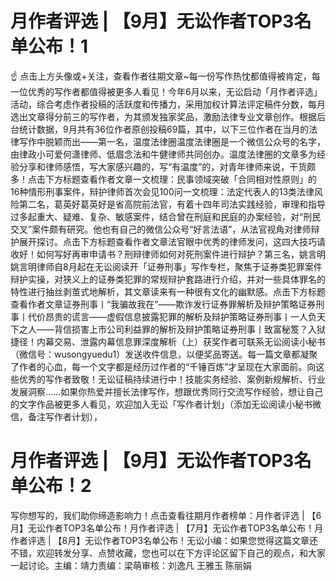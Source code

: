 # 月作者评选 | 【9月】无讼作者TOP3名单公布！1

☝ 点击上方头像或+关注，查看作者往期文章~每一份写作热忱都值得被肯定，每一位优秀的写作者都值得被更多人看见！今年6月以来，无讼启动「月作者评选」活动，综合考虑作者投稿的活跃度和传播力，采用加权计算法评定稿件分数，每月选出文章得分前三的写作者，为其颁发独家奖品，激励法律专业文章创作。根据后台统计数据，9月共有36位作者原创投稿69篇，其中，以下三位作者在当月的法律写作中脱颖而出——第一名，温度法律圈温度法律圈是一个微信公众号的名字，由律政小可爱何潇律师、低眉念法和牛健律师共同创办。温度法律圈的文章多为经验分享和律师感悟，写大家感兴趣的，写“有温度”的，对青年律师来说，干货颇多！点击下方标题查看作者文章一文梳理：民事领域突破「合同相对性原则」的16种情形刑事案件，辩护律师首次会见100问一文梳理：法定代表人的13类法律风险第二名，葛英好葛英好是省高院前法官，有着十四年司法实践经验，审理和指导过多起重大、疑难、复杂、敏感案件，结合曾在刑庭和民庭的办案经验，对“刑民交叉”案件颇有研究。他也有自己的微信公众号“好言法语”，从法官视角对律师辩护展开探讨。点击下方标题查看作者文章法官眼中优秀的律师发问，这四大技巧请收好！如何写好再审申请书？刑辩律师如何对死刑案件进行辩护？第三名，姚言明姚言明律师自8月起在无讼阅读开「证券刑事」写作专栏，聚焦于证券类犯罪案件辩护实操，对狭义上的证券类犯罪的常规辩护套路进行介绍，并对一些具体罪名的特性进行抽丝剥茧式地解析，其文章读来有一种很有文化的幽默感。点击下方标题查看作者文章证券刑事丨“我骗故我在”——欺诈发行证券罪解析及辩护策略证券刑事丨代价昂贵的谎言——虚假信息披露犯罪的解析及辩护策略证券刑事丨一人负天下之人——背信损害上市公司利益罪的解析及辩护策略证券刑事丨致富秘笈？入狱捷径！内幕交易、泄露内幕信息罪深度解析（上）获奖作者可联系无讼阅读小秘书（微信号：wusongyuedu1）发送收件信息，以便奖品寄送。每一篇文章都凝聚了作者的心血，每一个文字都是经历过作者的“千锤百炼”才呈现在大家面前。向这些优秀的写作者致敬！无讼征稿持续进行中！技能实务经验、案例新规解析、行业发展洞察……如果你热爱并擅长法律写作，想跟优秀同行交流写作经验，想让自己的文字作品被更多人看见，欢迎加入无讼「写作者计划」（添加无讼阅读小秘书微信，备注写作者计划），

# 月作者评选 | 【9月】无讼作者TOP3名单公布！2

写你想写的，我们助你缔造影响力！点击查看往期月作者榜单：月作者评选 | 【6月】无讼作者TOP3名单公布！月作者评选 | 【7月】无讼作者TOP3名单公布！月作者评选 | 【8月】无讼作者TOP3名单公布！无讼小编：如果您觉得这篇文章还不错，欢迎转发分享、点赞收藏，您也可以在下方评论区留下自己的观点，和大家一起讨论。主编：靖力责编：梁萌审核：刘逸凡 王雅玉 陈丽娟

